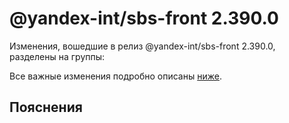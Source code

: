 # @yandex-int/sbs-front 2.390.0

<!-- ЧЕЛОВЕЧЕСКОЕ ВСТУПЛЕНИЕ -->

Изменения, вошедшие в релиз @yandex-int/sbs-front 2.390.0, разделены на группы:

Все важные изменения подробно описаны [ниже](#Пояснения).

## Пояснения

